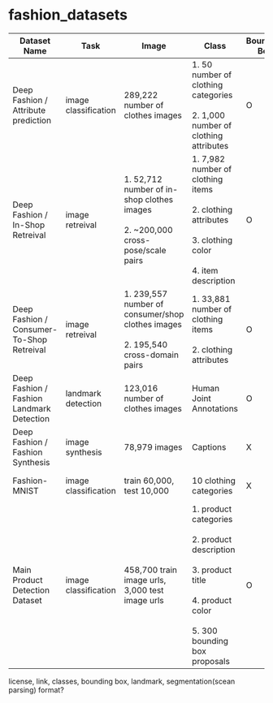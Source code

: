# fashion_datasets
| Dataset Name | Task | Image | Class | Bounding Box | Landmark | Polygon | Link | License |
| ------------- | ------------- | ------------- | ------------- | ------------- | ------------- | ------------- | ------------- | ------------- |
| Deep Fashion / Attribute prediction  | image classification | 289,222 number of clothes images  |1. 50 number of clothing categories <br/><br/>2. 1,000 number of clothing attributes | O | O | X |[link](https://drive.google.com/drive/folders/0B7EVK8r0v71pVDZFQXRsMDZCX1E)|non-cormercial |
| Deep Fashion / In-Shop Retreival  | image retreival | 1. 52,712 number of in-shop clothes images<br/><br/>2. ~200,000 cross-pose/scale pairs | 1. 7,982 number of clothing items<br/><br/>2. clothing attributes<br/><br/>3. clothing color<br/><br/>4. item description | O | O | X |[link](https://drive.google.com/drive/folders/0B7EVK8r0v71pWGplNFhjc01NbzQ)|non-cormercial|
| Deep Fashion / Consumer-To-Shop Retreival  | image retreival | 1. 239,557 number of consumer/shop clothes images<br/><br/>2. 195,540 cross-domain pairs | 1. 33,881 number of clothing items<br/><br/>2. clothing attributes| O | O | X |[link](https://drive.google.com/drive/folders/0B7EVK8r0v71pRXllRUdQcC1zTHc)|non-cormercial|
| Deep Fashion / Fashion Landmark Detection  | landmark detection | 123,016 number of clothes images | Human Joint Annotations| O | O | X |[link](https://drive.google.com/drive/folders/0B7EVK8r0v71pLXQ4bmxZaEFKTm8)|non-cormercial|
| Deep Fashion / Fashion Synthesis  | image synthesis | 78,979 images | Captions| X | X | O |[link](https://drive.google.com/drive/folders/0B7EVK8r0v71pTHhMenkxbE9fTVk)|non-cormercial|
| Fashion-MNIST  | image classification | train 60,000, test 10,000 | 10 clothing categories | X | X | X |[link](https://github.com/zalandoresearch/fashion-mnist#get-the-data)|The MIT License (MIT)|
| Main Product Detection Dataset  | image classification | 458,700 train image urls, 3,000 test image urls | 1. product categories<br/><br/>2. product description<br/><br/>3. product title<br/><br/>4. product color<br/><br/>5. 300 bounding box proposals | O | X | X |[link](https://github.com/arubior/main-product-dataset)|non-commercial|


license, link, classes, bounding box, landmark, segmentation(scean parsing) format?
